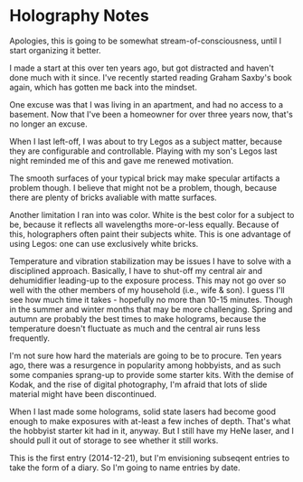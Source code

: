 Holography Notes
================

Apologies, this is going to be somewhat stream-of-consciousness, until I start organizing it better.

I made a start at this over ten years ago, but got distracted and haven't done much with it since.  I've recently started reading Graham Saxby's book again, which has gotten me back into the mindset.

One excuse was that I was living in an apartment, and had no access to a basement.  Now that I've been a homeowner for over three years now, that's no longer an excuse.

When I last left-off, I was about to try Legos as a subject matter, because they are configurable and controllable.  Playing with my son's Legos last night reminded me of this and gave me renewed motivation.

The smooth surfaces of your typical brick may make specular artifacts a problem though.  I believe that might not be a problem, though, because there are plenty of bricks avaliable with matte surfaces.

Another limitation I ran into was color.  White is the best color for a subject to be, because it reflects all wavelengths more-or-less equally.  Because of this, holographers often paint their subjects white.  This is one advantage of using Legos: one can use exclusively white bricks.

Temperature and vibration stabilization may be issues I have to solve with a disciplined approach.  Basically, I have to shut-off my central air and dehumidifier leading-up to the exposure process.  This may not go over so well with the other members of my household (i.e., wife & son).  I guess I'll see how much time it takes - hopefully no more than 10-15 minutes.  Though in the summer and winter months that may be more challenging.  Spring and autumn are probably the best times to make holograms, because the temperature doesn't fluctuate as much and the central air runs less frequently.

I'm not sure how hard the materials are going to be to procure.  Ten years ago, there was a resurgence in popularity among hobbyists, and as such some companies sprang-up to provide some starter kits.  With the demise of Kodak, and the rise of digital photography, I'm afraid that lots of slide material might have been discontinued.

When I last made some holograms, solid state lasers had become good enough to make exposures with at-least a few inches of depth.  That's what the hobbyist starter kit had in it, anyway.  But I still have my HeNe laser, and I should pull it out of storage to see whether it still works.

This is the first entry (2014-12-21), but I'm envisioning subseqent entries to take the form of a diary.  So I'm going to name entries by date.

